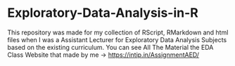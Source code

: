 # Exploratory-Data-Analysis-in-R
This repository was made for my collection of RScript, RMarkdown and html files when I was a Assistant Lecturer for Exploratory Data Analysis Subjects based on the existing curriculum.
You can see All The Material the EDA Class Website that made by me -> https://intip.in/AssignmentAED/

